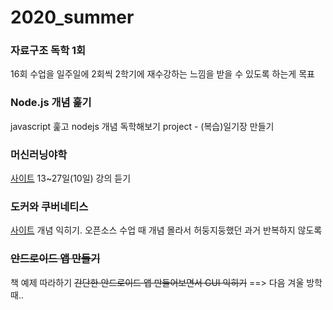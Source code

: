 # 2020_summer

### 자료구조 독학 1회
16회 수업을 일주일에 2회씩
2학기에 재수강하는 느낌을 받을 수 있도록 하는게 목표

### Node.js 개념 훑기
javascript 훑고 nodejs 개념 독학해보기
project - (복습)일기장 만들기

### 머신러닝야학
[사이트](https://ml.yah.ac/)
13~27일(10일) 강의 듣기


### 도커와 쿠버네티스
[사이트](https://zzsza.github.io/development/2018/04/17/docker-kubernetes/#docker)
개념 익히기. 오픈소스 수업 때 개념 몰라서 허둥지둥했던 과거 반복하지 않도록

### ~~안드로이드 앱 만들기~~
책 예제 따라하기
~~간단한 안드로이드 앱 만들어보면서 GUI 익히기~~ ==> 다음 겨울 방학때..
